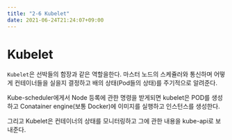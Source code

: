 ```yaml
---
title: "2-6 Kubelet"
date: 2021-06-24T21:24:07+09:00
---
```


# Kubelet

`Kubelet`은 선박들의 함장과 같은 역할을한다. 마스터 노드의 스케쥴러와 통신하며 어떻게 컨테이너들을 실을지 결정하고 배의 상태(Pod들의 상태)를 주기적으로 알려준다.

Kube-scheduler에게서 Node 등록에 관한 명령을 받게되면 kubelet은 POD를 생성하고 Conatainer engine(보통 Docker)에 이미지를 실행하고 인스턴스를 생성한다.

그리고 Kubelet은 컨테이너의 상태를 모니터링하고 그에 관한 내용을 kube-api로 보내준다.

